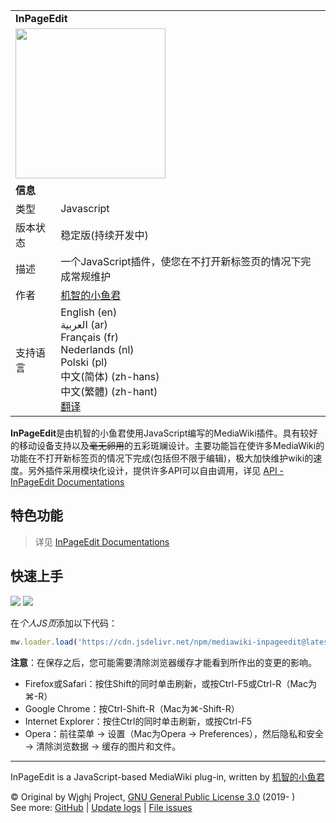 <table>
  <tbody>
    <tr>
      <td colspan="2"><b>InPageEdit</b>
      </td>
    </tr>
    <tr>
      <td colspan="2"><img src="https://img.moegirl.org/common/0/04/Ipe-toolbox-2.gif" width="240" height="240"><br>
      </td>
    </tr>
    <tr>
      <td colspan="2"><b>信息</b>
      </td>
    </tr>
    <tr>
      <td>类型</td>
      <td>Javascript
      </td>
    </tr>
    <tr>
      <td>版本状态</td>
      <td>稳定版(持续开发中)
      </td>
    </tr>
    <tr>
      <td>描述</td>
      <td>一个JavaScript插件，使您在不打开新标签页的情况下完成常规维护
      </td>
    </tr>
    <tr>
      <td>作者</td>
      <td><a href="https://github.com/Dragon-Fish" title="机智的小鱼君">机智的小鱼君</a>
      </td>
    </tr>
    <tr>
      <td>支持语言</td>
      <td>
        <div class="poem">
          English (en)<br>
          العربية (ar)<br>
          Français (fr)<br>
          Nederlands (nl)<br>
          Polski (pl)<br>
          ‪中文(简体)‬ (zh-hans)<br>
          ‪中文(繁體)‬ (zh-hant)<br>
          <a target="_blank"
            href="https://ipe.miraheze.org/wiki/Special:BlankPage/I18nEdit/InPageEdit-v2">翻译</a>
        </div>
      </td>
    </tr>
  </tbody>
</table>

**InPageEdit**是由机智的小鱼君使用JavaScript编写的MediaWiki插件。具有较好的移动设备支持以及~~毫无卵用~~的五彩斑斓设计。主要功能旨在使许多MediaWiki的功能在不打开新标签页的情况下完成(包括但不限于编辑)，极大加快维护wiki的速度。另外插件采用模块化设计，提供许多API可以自由调用，详见 [API - InPageEdit Documentations](https://ipe.netlyfi.app/develop/api.html)

## 特色功能
> 详见 [InPageEdit Documentations](https://ipe.netlify.app/)

## 快速上手
[![](https://data.jsdelivr.com/v1/package/gh/dragon-fish/inpageedit-v2/badge)](https://www.jsdelivr.com/package/gh/dragon-fish/inpageedit-v2)
[![](https://data.jsdelivr.com/v1/package/npm/mediawiki-inpageedit/badge)](https://www.jsdelivr.com/package/npm/mediawiki-inpageedit)

在*个人JS页*添加以下代码：
```javascript
mw.loader.load('https://cdn.jsdelivr.net/npm/mediawiki-inpageedit@latest/dist/InPageEdit.min.js');
```

**注意**：在保存之后，您可能需要清除浏览器缓存才能看到所作出的变更的影响。
* Firefox或Safari：按住Shift的同时单击刷新，或按Ctrl-F5或Ctrl-R（Mac为⌘-R）
* Google Chrome：按Ctrl-Shift-R（Mac为⌘-Shift-R）
* Internet Explorer：按住Ctrl的同时单击刷新，或按Ctrl-F5
* Opera：前往菜单 → 设置（Mac为Opera → Preferences），然后隐私和安全 → 清除浏览数据 → 缓存的图片和文件。

<hr/>

InPageEdit is a JavaScript-based MediaWiki plug-in, written by [机智的小鱼君](https://wjghj.cn/wiki/机智的小鱼君)

© Original by Wjghj Project, [GNU General Public License 3.0](https://www.gnu.org/licenses/gpl-3.0-standalone.html) (2019- )<br/>
See more: [GitHub](https://github.com/Dragon-Fish/InPageEdit-v2) | [Update logs](https://ipe.netlify.app/update/) | [File issues](https://github.com/Dragon-Fish/InPageEdit-v2/issues)
